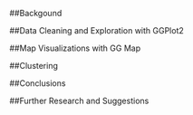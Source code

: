 ##Backgound
  
##Data Cleaning and Exploration with GGPlot2 

##Map Visualizations with GG Map

##Clustering 

##Conclusions

##Further Research and Suggestions 
